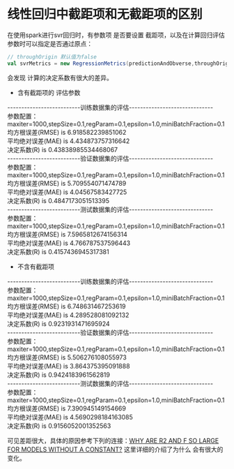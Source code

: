 # 线性回归中截距项和无截距项的区别

在使用spark进行svr回归时，有参数项 是否要设置 截距项，以及在计算回归评估参数时可以指定是否通过原点：

```scala
// throughOrigin 默认值为false
val svrMetrics = new RegressionMetrics(predictionAndObverse,throughOrigin=true)
```

会发现 计算的决定系数有很大的差异。  

* 含有截距项的 评估参数
  
--------------------------训练数据集的评估------------------------------  
参数配置：maxiter=1000,stepSize=0.1,regParam=0.1,epsilon=1.0,miniBatchFraction=0.1  
均方根误差(RMSE) is 6.918582239851062  
平均绝对误差(MAE) is 4.434873757316642  
决定系数(R) is 0.43838985534468067  
--------------------------验证数据集的评估------------------------------  
参数配置：maxiter=1000,stepSize=0.1,regParam=0.1,epsilon=1.0,miniBatchFraction=0.1  
均方根误差(RMSE) is 5.709554071474789  
平均绝对误差(MAE) is 4.04567583427725  
决定系数(R) is 0.4847173051513395  
--------------------------测试数据集的评估------------------------------  
参数配置：maxiter=1000,stepSize=0.1,regParam=0.1,epsilon=1.0,miniBatchFraction=0.1  
均方根误差(RMSE) is 7.5965812674156314  
平均绝对误差(MAE) is 4.766787537596443  
决定系数(R) is 0.4157436945317381  

* 不含有截距项
  
--------------------------训练数据集的评估------------------------------  
参数配置：maxiter=1000,stepSize=0.1,regParam=0.1,epsilon=1.0,miniBatchFraction=0.1  
均方根误差(RMSE) is 6.748631467253619  
平均绝对误差(MAE) is 4.289528081092132  
决定系数(R) is 0.9231931471695924  
--------------------------验证数据集的评估------------------------------  
参数配置：maxiter=1000,stepSize=0.1,regParam=0.1,epsilon=1.0,miniBatchFraction=0.1  
均方根误差(RMSE) is 5.506276108055973  
平均绝对误差(MAE) is 3.864375395091888  
决定系数(R) is 0.9424183961562819  
--------------------------测试数据集的评估------------------------------  
参数配置：maxiter=1000,stepSize=0.1,regParam=0.1,epsilon=1.0,miniBatchFraction=0.1  
均方根误差(RMSE) is 7.390945149154669  
平均绝对误差(MAE) is 4.5690298184163085  
决定系数(R) is 0.9156052001352563  

 可见差距很大，具体的原因参考下列的连接：[WHY ARE R2 AND F SO LARGE FOR MODELS WITHOUT A CONSTANT?](<https://stats.idre.ucla.edu/other/mult-pkg/faq/general/faq-why-are-r2-and-f-so-large-for-models-without-a-constant/> "WHY ARE R2 AND F SO LARGE FOR MODELS WITHOUT A CONSTANT?")  这里详细的介绍了为什么 会有很大的变化。